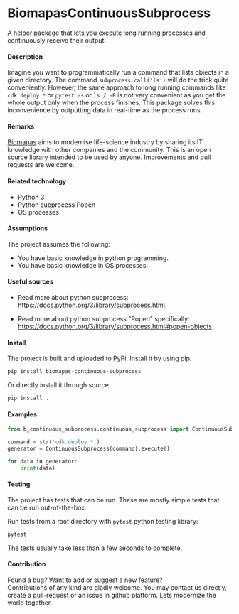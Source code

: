 # BiomapasContinuousSubprocess

A helper package that lets you execute long running processes
and continuously receive their output.

#### Description

Imagine you want to programmatically run a command that lists objects
in a given directory. The command `subprocess.call('ls')` will do the 
trick quite conveniently. However, the same approach to long running
commands like `cdk deploy *` or `pytest -s` or `ls / -R` is not very
convenient as you get the whole output only when the process finishes.
This package solves this inconvenience by outputting data in real-time
as the process runs.

#### Remarks

[Biomapas](https://biomapas.com) aims to modernise life-science 
industry by sharing its IT knowledge with other companies and 
the community. This is an open source library intended to be used 
by anyone. Improvements and pull requests are welcome.

#### Related technology

- Python 3
- Python subprocess Popen
- OS processes

#### Assumptions

The project assumes the following:

- You have basic knowledge in python programming.
- You have basic knowledge in OS processes.

#### Useful sources

- Read more about python subprocess:<br>
https://docs.python.org/3/library/subprocess.html.

- Read more about python subprocess "Popen" specifically:<br>
https://docs.python.org/3/library/subprocess.html#popen-objects

#### Install

The project is built and uploaded to PyPi. Install it by using pip.

```bash
pip install biomapas-continuous-subprocess
```

Or directly install it through source.

```bash
pip install .
```

#### Examples

```python
from b_continuous_subprocess.continuous_subprocess import ContinuousSubprocess

command = str('cdk deploy *')
generator = ContinuousSubprocess(command).execute()

for data in generator:
    print(data)
```

#### Testing

The project has tests that can be run. 
These are mostly simple tests that can be run out-of-the-box.

Run tests from a root directory with `pytest` python testing library:
```bash
pytest
```

The tests usually take less than a few seconds to complete.

#### Contribution

Found a bug? Want to add or suggest a new feature?<br>
Contributions of any kind are gladly welcome. You may contact us 
directly, create a pull-request or an issue in github platform.
Lets modernize the world together.